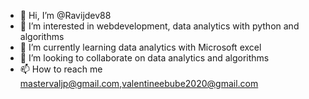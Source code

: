 - 👋 Hi, I’m @Ravijdev88
- 👀 I’m interested in webdevelopment, data analytics with python and algorithms
- 🌱 I’m currently learning data analytics with Microsoft excel
- 💞️ I’m looking to collaborate on data analytics and algorithms
- 📫 How to reach me mastervaljp@gmail.com,valentineebube2020@gmail.com

<!---
Ravijdev88/Ravijdev88 is a ✨ special ✨ repository because its `README.md` (this file) appears on your GitHub profile.
You can click the Preview link to take a look at your changes.
--->
